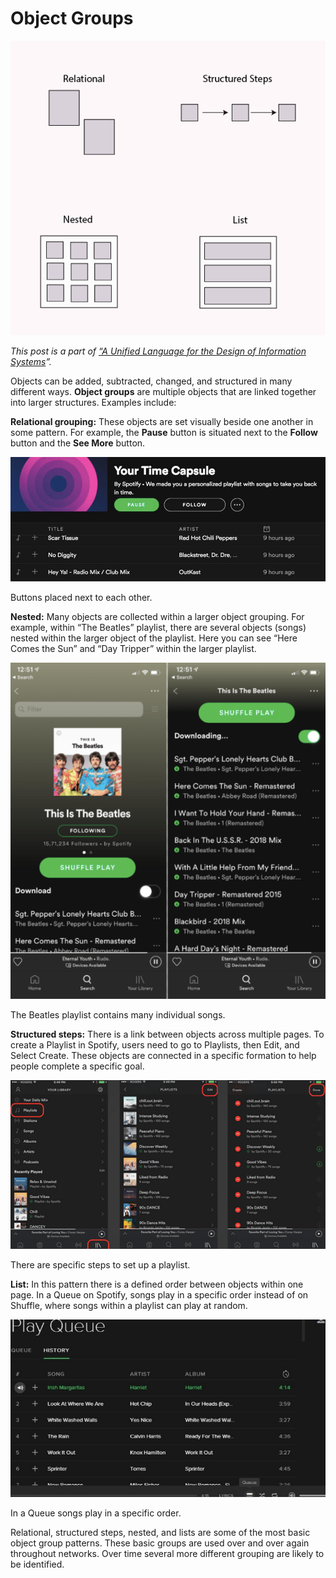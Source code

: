 ﻿---
author: Rachel Jaffe
date: Jun 10, 2019
source: https://rachelaliana.medium.com/a-pattern-language-object-groups-7ddc20f0f12

---

# Object Groups

![](images/x4fj1ieKbENwynyIxYgQ7w.png)

_This post is a part of_ [_“A Unified Language for the Design of Information Systems_](a-unified-language-for-the-design-of-information-systems.md)_”._

Objects can be added, subtracted, changed, and structured in many different ways.  **Object groups**  are multiple objects that are linked together into larger structures. Examples include:

**Relational grouping:**  These objects are set visually beside one another in some pattern. For example, the  **Pause** button is situated next to the  **Follow** button and the  **See More** button.

![](images/ltBfnpbIOgam8FEwhc7bTw.png)

Buttons placed next to each other.

**Nested:** Many objects are collected within a larger object grouping. For example, within “The Beatles” playlist, there are several objects (songs) nested within the larger object of the playlist. Here you can see “Here Comes the Sun” and “Day Tripper” within the larger playlist.

![](images/U3uxK_TeHoW0_Bvh4dtXMw.png)

The Beatles playlist contains many individual songs.

**Structured steps:** There is a link between objects across multiple pages. To create a Playlist in Spotify, users need to go to Playlists, then Edit, and Select Create. These objects are connected in a specific formation to help people complete a specific goal.

![](images/otdVi_9MTmCHGlCiZ6qDmQ.png)

There are specific steps to set up a playlist.

**List:** In this  pattern there is a defined order between objects within one page. In a Queue on Spotify, songs play in a specific order instead of on Shuffle, where songs within a playlist can play at random.

![](images/dT5WBxICvMUArelFwyHgTA.png)

In a Queue songs play in a specific order.

Relational, structured steps, nested, and lists are some of the most basic object group patterns. These basic groups are used over and over again throughout networks. Over time several more different grouping are likely to be identified.
